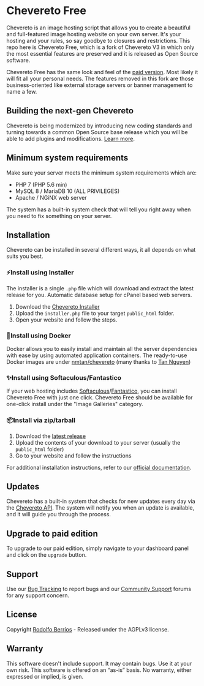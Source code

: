 # Chevereto Free

Chevereto is an image hosting script that allows you to create a beautiful and full-featured image hosting website on your own server. It's your hosting and your rules, so say goodbye to closures and restrictions. This repo here is Chevereto Free, which is a fork of Chevereto V3 in which only the most essential features are preserved and it is released as Open Source software.

Chevereto Free has the same look and feel of the [paid version](https://chevereto.com). Most likely it will fit all your personal needs. The features removed in this fork are those business-oriented like external storage servers or banner management to name a few.

## Building the next-gen Chevereto

Chevereto is being modernized by introducing new coding standards and turning towards a common Open Source base release which you will be able to add plugins and modifications. [Learn more](https://chevereto.com/community/threads/building-the-next-gen-chevereto.11140/).

## Minimum system requirements

Make sure your server meets the minimum system requirements which are:

- PHP 7 (PHP 5.6 min)
- MySQL 8 / MariaDB 10 (ALL PRIVILEGES)
- Apache / NGiNX web server

The system has a built-in system check that will tell you right away when you need to fix something on your server.

## Installation

Chevereto can be installed in several different ways, it all depends on what suits you best.

### ⚡Install using Installer

The installer is a single `.php` file which will download and extract the latest release for you. Automatic database setup for cPanel based web servers.

1. Download the [Chevereto Installer](https://chevereto.com/download/file/installer)
2. Upload the `installer.php` file to your target `public_html` folder.
3. Open your website and follow the steps.

### 🐳Install using Docker

Docker allows you to easily install and maintain all the server dependencies with ease by using automated application containers. The ready-to-use Docker images are under [nmtan/chevereto](https://hub.docker.com/r/nmtan/chevereto/) (many thanks to [Tan Nguyen](https://github.com/tanmng))

### ✨Install using Softaculous/Fantastico

If your web hosting includes [Softaculous](https://softaculous.com/)/[Fantastico](https://netenberg.com/fantastico.php), you can install Chevereto Free with just one click. Chevereto Free should be available for one-click install under the "Image Galleries" category.

### 📦Install via zip/tarball

 1. Download the [latest release](https://github.com/Chevereto/Chevereto-Free/releases/latest)
 2. Upload the contents of your download to your server (usually the `public_html` folder)
 3. Go to your website and follow the instructions

For additional installation instructions, refer to our [official documentation](https://chevereto.com/docs/install).

## Updates

Chevereto has a built-in system that checks for new updates every day via the [Chevereto API](https://chevereto.com/api/get/info/free). The system will notify you when an update is available, and it will guide you through the process.

## Upgrade to paid edition

To upgrade to our paid edition, simply navigate to your dashboard panel and click on the `upgrade` button.

## Support

Use our [Bug Tracking](https://chevereto.com/bug-tracking) to report bugs and our [Community Support](https://chevereto.com/community-support) forums for any support concern.

## License

Copyright [Rodolfo Berríos](http://rodolfoberrios.com) - Released under the AGPLv3 license.

## Warranty

This software doesn't include support. It may contain bugs. Use it at your own risk. This software is offered on an “as-is” basis. No warranty, either expressed or implied, is given.
